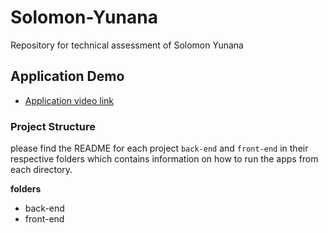 # Solomon-Yunana

Repository for technical assessment of Solomon Yunana

## **Application Demo**

- [Application video link](https://firebasestorage.googleapis.com/v0/b/delivery-89fcb.appspot.com/o/videos%2Foutputt.mkv?alt=media&token=4a4207aa-af3d-465c-8359-36527049372d)

### **Project Structure**

please find the README for each project `back-end` and `front-end` in their respective folders which contains information on how to run the apps from each directory.

**folders**

- back-end
- front-end

